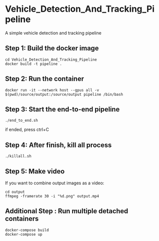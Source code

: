 # Vehicle_Detection_And_Tracking_Pipeline
A simple vehicle detection and tracking pipeline

## Step 1: Build the docker image

```
cd Vehicle_Detection_And_Tracking_Pipeline
docker build -t pipeline .
```

## Step 2: Run the container

```
docker run -it --network host --gpus all -v $(pwd)/source/output:/source/output pipeline /bin/bash
```

## Step 3: Start the end-to-end pipeline

```
./end_to_end.sh
```
if ended, press ctrl+C

## Step 4: After finish, kill all process
```
./killall.sh
```

## Step 5: Make video
If you want to combine output images as a video:
```
cd output
ffmpeg -framerate 30 -i "%d.png" output.mp4
```


## Additional Step : Run multiple detached containers
```
docker-compose build
docker-compose up
```
